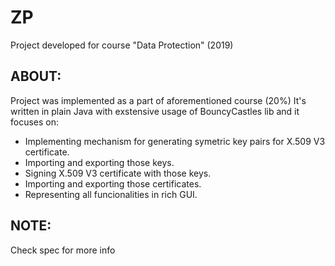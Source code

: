 # ZP
Project developed for course "Data Protection" (2019)
## ABOUT:
Project was implemented as a part of aforementioned course (20%)
It's written in plain Java with exstensive usage of BouncyCastles lib and it focuses on:
* Implementing mechanism for generating symetric key pairs for X.509 V3 certificate.
* Importing and exporting those keys.
* Signing X.509 V3 certificate with those keys.
* Importing and exporting those certificates.
* Representing all funcionalities in rich GUI.
## NOTE:
Check spec for more info
